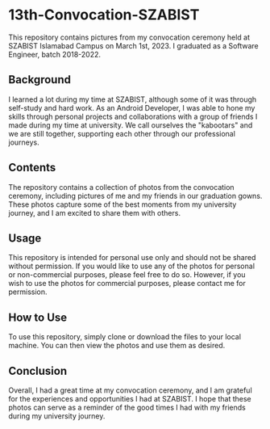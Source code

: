 # 13th-Convocation-SZABIST

This repository contains pictures from my convocation ceremony held at SZABIST Islamabad Campus on March 1st, 2023. I graduated as a Software Engineer, batch 2018-2022.

## Background

I learned a lot during my time at SZABIST, although some of it was through self-study and hard work. As an Android Developer, I was able to hone my skills through personal projects and collaborations with a group of friends I made during my time at university. We call ourselves the "kabootars" and we are still together, supporting each other through our professional journeys.

## Contents

The repository contains a collection of photos from the convocation ceremony, including pictures of me and my friends in our graduation gowns. These photos capture some of the best moments from my university journey, and I am excited to share them with others.

## Usage

This repository is intended for personal use only and should not be shared without permission. If you would like to use any of the photos for personal or non-commercial purposes, please feel free to do so. However, if you wish to use the photos for commercial purposes, please contact me for permission.

## How to Use

To use this repository, simply clone or download the files to your local machine. You can then view the photos and use them as desired.

## Conclusion

Overall, I had a great time at my convocation ceremony, and I am grateful for the experiences and opportunities I had at SZABIST. I hope that these photos can serve as a reminder of the good times I had with my friends during my university journey.
